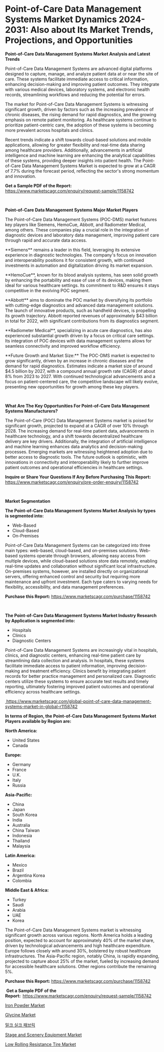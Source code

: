 <p><h1>Point-of-Care Data Management Systems Market Dynamics 2024-2031: Also about Its Market Trends, Projections, and Opportunities</h1></p><p><strong>Point-of-Care Data Management Systems Market Analysis and Latest Trends</strong></p>
<p><p>Point-of-Care Data Management Systems are advanced digital platforms designed to capture, manage, and analyze patient data at or near the site of care. These systems facilitate immediate access to critical information, enhancing decision-making and improving patient outcomes. They integrate with various medical devices, laboratory systems, and electronic health records, streamlining workflows and reducing the potential for errors.</p><p>The market for Point-of-Care Data Management Systems is witnessing significant growth, driven by factors such as the increasing prevalence of chronic diseases, the rising demand for rapid diagnostics, and the growing emphasis on remote patient monitoring. As healthcare systems continue to prioritize patient-centric care, the adoption of these systems is becoming more prevalent across hospitals and clinics.</p><p>Recent trends indicate a shift towards cloud-based solutions and mobile applications, allowing for greater flexibility and real-time data sharing among healthcare providers. Additionally, advancements in artificial intelligence and machine learning are enhancing the analytical capabilities of these systems, providing deeper insights into patient health. The Point-of-Care Data Management Systems Market is expected to grow at a CAGR of 7.7% during the forecast period, reflecting the sector's strong momentum and innovation.</p></p>
<p><strong>Get a Sample PDF of the Report:&nbsp;</strong> <a href="https://www.marketscagr.com/enquiry/request-sample/1158742">https://www.marketscagr.com/enquiry/request-sample/1158742</a></p>
<p>&nbsp;</p>
<p><strong>Point-of-Care Data Management Systems Major Market Players</strong></p>
<p><p>The Point-of-Care Data Management Systems (POC-DMS) market features key players like Siemens, HemoCue, Abbott, and Radiometer Medical, among others. These companies play a crucial role in the integration of diagnostic devices and laboratory data management, improving patient care through rapid and accurate data access.</p><p>**Siemens** remains a leader in this field, leveraging its extensive experience in diagnostic technologies. The company's focus on innovation and interoperability positions it for consistent growth, with continued investments in automation and digitalization driving its market expansion.</p><p>**HemoCue**, known for its blood analysis systems, has seen solid growth by enhancing the portability and ease of use of its devices, making them ideal for various healthcare settings. Its commitment to R&D ensures it stays competitive in the evolving POC segment.</p><p>**Abbott** aims to dominate the POC market by diversifying its portfolio with cutting-edge diagnostics and advanced data management solutions. The launch of innovative products, such as handheld devices, is propelling its growth trajectory. Abbott reported revenues of approximately $43 billion in total for 2022, with significant contributions from its diagnostics segment.</p><p>**Radiometer Medical**, specializing in acute care diagnostics, has also experienced substantial growth driven by a focus on critical care settings. Its integration of POC devices with data management systems allows for seamless connectivity and improved workflow efficiency.</p><p>**Future Growth and Market Size:** The POC-DMS market is expected to grow significantly, driven by an increase in chronic diseases and the demand for rapid diagnostics. Estimates indicate a market size of around $4.5 billion by 2027, with a compound annual growth rate (CAGR) of about 8% from 2023 to 2027. With continued technological advancements and a focus on patient-centered care, the competitive landscape will likely evolve, presenting new opportunities for growth among these key players.</p></p>
<p>&nbsp;</p>
<p><strong>What Are The Key Opportunities For Point-of-Care Data Management Systems Manufacturers?</strong></p>
<p><p>The Point-of-Care (POC) Data Management Systems market is poised for significant growth, projected to expand at a CAGR of over 10% through 2028. The increasing demand for real-time patient data, advancements in healthcare technology, and a shift towards decentralized healthcare delivery are key drivers. Additionally, the integration of artificial intelligence and machine learning enhances data analytics and decision-making processes. Emerging markets are witnessing heightened adoption due to better access to diagnostic tools. The future outlook is optimistic, with innovations in connectivity and interoperability likely to further improve patient outcomes and operational efficiencies in healthcare settings.</p></p>
<p><strong>Inquire or Share Your Questions If Any Before Purchasing This Report:</strong> <a href="https://www.marketscagr.com/enquiry/pre-order-enquiry/1158742">https://www.marketscagr.com/enquiry/pre-order-enquiry/1158742</a></p>
<p>&nbsp;</p>
<p><strong>Market Segmentation</strong></p>
<p><strong>The Point-of-Care Data Management Systems Market Analysis by types is segmented into:</strong></p>
<p><ul><li>Web-Based</li><li>Cloud-Based</li><li>On-Premises</li></ul></p>
<p><p>Point-of-Care Data Management Systems can be categorized into three main types: web-based, cloud-based, and on-premises solutions. Web-based systems operate through browsers, allowing easy access from multiple devices, while cloud-based solutions store data remotely, enabling real-time updates and collaboration without significant local infrastructure. On-premises systems, however, are installed directly on organizational servers, offering enhanced control and security but requiring more maintenance and upfront investment. Each type caters to varying needs for flexibility, accessibility, and data management preferences.</p></p>
<p><strong>Purchase this Report:&nbsp;</strong><a href="https://www.marketscagr.com/purchase/1158742">https://www.marketscagr.com/purchase/1158742</a></p>
<p>&nbsp;</p>
<p><strong>The Point-of-Care Data Management Systems Market Industry Research by Application is segmented into:</strong></p>
<p><ul><li>Hospitals</li><li>Clinics</li><li>Diagnostic Centers</li></ul></p>
<p><p>Point-of-Care Data Management Systems are increasingly vital in hospitals, clinics, and diagnostic centers, enhancing real-time patient care by streamlining data collection and analysis. In hospitals, these systems facilitate immediate access to patient information, improving decision-making and treatment efficiency. Clinics benefit by integrating patient records for better practice management and personalized care. Diagnostic centers utilize these systems to ensure accurate test results and timely reporting, ultimately fostering improved patient outcomes and operational efficiency across healthcare settings.</p></p>
<p><a href="https://www.marketscagr.com/global-point-of-care-data-management-systems-market-in-global-r1158742">&nbsp;https://www.marketscagr.com/global-point-of-care-data-management-systems-market-in-global-r1158742</a></p>
<p><strong>In terms of Region, the Point-of-Care Data Management Systems Market Players available by Region are:</strong></p>
<p>
    <p> <strong> North America: </strong>
        <ul>
            <li>United States</li>
            <li>Canada</li>
        </ul>
        </p> 
    <p> <strong> Europe: </strong>
        <ul>
            <li>Germany</li>
            <li>France</li>
            <li>U.K.</li>
            <li>Italy</li>
            <li>Russia</li>
        </ul>
        </p> 
    <p> <strong> Asia-Pacific: </strong>
        <ul>
            <li>China</li>
            <li>Japan</li>
            <li>South Korea</li>
            <li>India</li>
            <li>Australia</li>
            <li>China Taiwan</li>
            <li>Indonesia</li>
            <li>Thailand</li>
            <li>Malaysia</li>
        </ul>
        </p> 
    <p> <strong> Latin America: </strong>
        <ul>
            <li>Mexico</li>
            <li>Brazil</li>
            <li>Argentina Korea</li>
            <li>Colombia</li>
        </ul>
        </p> 
    <p> <strong> Middle East & Africa: </strong>
        <ul>
            <li>Turkey</li>
            <li>Saudi</li>
            <li>Arabia</li>
            <li>UAE</li>
            <li>Korea</li>
        </ul>
    </p>
    </p>
<p><p>The Point-of-Care Data Management Systems market is witnessing significant growth across various regions. North America holds a leading position, expected to account for approximately 40% of the market share, driven by technological advancements and high healthcare expenditure. Europe follows closely with around 30%, bolstered by robust healthcare infrastructures. The Asia-Pacific region, notably China, is rapidly expanding, projected to capture about 25% of the market, fueled by increasing demand for accessible healthcare solutions. Other regions contribute the remaining 5%.</p></p>
<p><strong>Purchase this Report: </strong><a href="https://www.marketscagr.com/purchase/1158742">https://www.marketscagr.com/purchase/1158742</a></p>
<p>&nbsp;<strong>Get a Sample PDF of the Report:&nbsp;&nbsp;</strong><a href="https://www.marketscagr.com/enquiry/request-sample/1158742">https://www.marketscagr.com/enquiry/request-sample/1158742</a></p>
<p><strong></strong></p>
<p><p><a href="https://issuu.com/reportprime-2/docs/iron-powder-market-size-2030.pptx_cc4d8dd64716cc">Iron Powder Market</a></p><p><a href="https://issuu.com/reportprime-2/docs/glycine-market-size-2030.pptx_d9974e0965c379">Glycine Market</a></p><p><a href="https://medium.com/@othaleffler61/%EB%B0%80%ED%81%AC-%EC%8B%A4%ED%81%AC-%ED%8C%A8%EB%B8%8C%EB%A6%AD-%EC%8B%9C%EC%9E%A5-%EA%B0%9C%EC%9A%94-%EC%A7%80%EC%97%AD-%EC%A0%84%EB%A7%9D-%EB%B0%8F-2024%EB%85%84%EB%B6%80%ED%84%B0-2031%EB%85%84%EA%B9%8C%EC%A7%80-%EB%B0%80%ED%81%AC-%EC%8B%A4%ED%81%AC-%ED%8C%A8%EB%B8%8C%EB%A6%AD-%EC%8B%9C%EC%9E%A5%EC%9D%98-%EA%B2%BD%EC%9F%81-%EC%A0%84%EB%9E%B5%EC%9D%B4-10-4-%EC%9D%98-%EC%97%B0%ED%8F%89%EA%B7%A0-%EC%84%B1%EC%9E%A5%EB%A5%A0-cagr-%EB%A1%9C-%EC%84%B1%EC%9E%A5%ED%95%A0-%EA%B2%83%EC%9C%BC%EB%A1%9C-%EC%98%88%EC%83%81%EB%90%A9%EB%8B%88%EB%8B%A4-69db70309952">밀크 실크 패브릭</a></p><p><a href="https://github.com/indrystar/Market-Research-Report-List-5/blob/main/stage-and-scenery-equipment-market.md">Stage and Scenery Equipment Market</a></p><p><a href="https://www.linkedin.com/pulse/global-low-rolling-resistance-tire-market-analysis-trends-qhkfe?trackingId=wGoG5OuWTbWm8bEp4uL9rg%3D%3D">Low Rolling Resistance Tire Market</a></p></p>